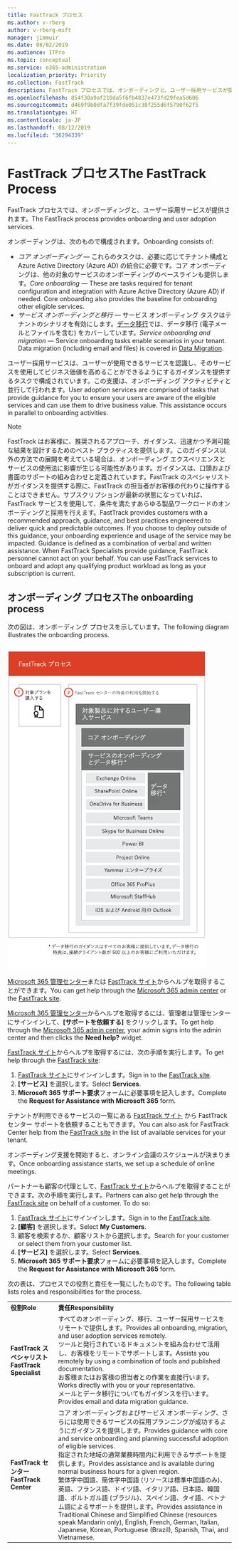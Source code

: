 ```yaml
---
title: FastTrack プロセス
ms.author: v-rberg
author: v-rberg-msft
manager: jimmuir
ms.date: 08/02/2019
ms.audience: ITPro
ms.topic: conceptual
ms.service: o365-administration
localization_priority: Priority
ms.collection: FastTrack
description: FastTrack プロセスでは、オンボーディングと、ユーザー採用サービスが提供されます。
ms.openlocfilehash: 854f30a9af210da5f6fb4837e473fd29fea5d606
ms.sourcegitcommit: d469f9b0dfa7f39fde051c38f255d6f5790f62f5
ms.translationtype: HT
ms.contentlocale: ja-JP
ms.lasthandoff: 08/12/2019
ms.locfileid: "36294339"
---
```

# <a name="the-fasttrack-process"></a><span data-ttu-id="6cc5e-103">FastTrack プロセス</span><span class="sxs-lookup"><span data-stu-id="6cc5e-103">The FastTrack Process</span></span>

<span data-ttu-id="6cc5e-104">FastTrack プロセスでは、オンボーディングと、ユーザー採用サービスが提供されます。</span><span class="sxs-lookup"><span data-stu-id="6cc5e-104">The FastTrack process provides onboarding and user adoption services.</span></span> 
  
<span data-ttu-id="6cc5e-105">オンボーディングは、次のもので構成されます。</span><span class="sxs-lookup"><span data-stu-id="6cc5e-105">Onboarding consists of:</span></span>
  
- <span data-ttu-id="6cc5e-p101">*コア オンボーディング* — これらのタスクは、必要に応じてテナント構成と Azure Active Directory (Azure AD) の統合に必要です。コア オンボーディングは、他の対象のサービスのオンボーディングのベースラインも提供します。</span><span class="sxs-lookup"><span data-stu-id="6cc5e-p101">*Core onboarding* — These are tasks required for tenant configuration and integration with Azure Active Directory (Azure AD) if needed. Core onboarding also provides the baseline for onboarding other eligible services.</span></span> 
- <span data-ttu-id="6cc5e-p102">*サービス オンボーディングと移行* — サービス オンボーディング タスクはテナントのシナリオを有効にします。[データ移行](O365-data-migration.md)では、データ移行 (電子メールとファイルを含む) をカバーしています。</span><span class="sxs-lookup"><span data-stu-id="6cc5e-p102">*Service onboarding and migration* — Service onboarding tasks enable scenarios in your tenant. Data migration (including email and files) is covered in [Data Migration](O365-data-migration.md).</span></span> 
    
<span data-ttu-id="6cc5e-p103">ユーザー採用サービスは、ユーザーが使用できるサービスを認識し、そのサービスを使用してビジネス価値を高めることができるようにするガイダンスを提供するタスクで構成されています。この支援は、オンボーディング アクティビティと並行して行われます。</span><span class="sxs-lookup"><span data-stu-id="6cc5e-p103">User adoption services are comprised of tasks that provide guidance for you to ensure your users are aware of the eligible services and can use them to drive business value. This assistance occurs in parallel to onboarding activities.</span></span>
  
> [!NOTE]
> <span data-ttu-id="6cc5e-p104">FastTrack はお客様に、推奨されるアプローチ、ガイダンス、迅速かつ予測可能な結果を設計するためのベスト プラクティスを提供します。このガイダンス以外の方法での展開を考えている場合は、オンボーディング エクスペリエンスとサービスの使用法に影響が生じる可能性があります。ガイダンスは、口頭および書面のサポートの組み合わせと定義されています。FastTrack のスペシャリストがガイダンスを提供する際に、FastTrack の担当者がお客様の代わりに操作することはできません。サブスクリプションが最新の状態になっていれば、FastTrack サービスを使用して、条件を満たすあらゆる製品ワークロードのオンボーディングと採用を行えます。</span><span class="sxs-lookup"><span data-stu-id="6cc5e-p104">FastTrack provides customers with a recommended approach, guidance, and best practices engineered to deliver quick and predictable outcomes. If you choose to deploy outside of this guidance, your onboarding experience and usage of the service may be impacted. Guidance is defined as a combination of verbal and written assistance. When FastTrack Specialists provide guidance, FastTrack personnel cannot act on your behalf. You can use FastTrack services to onboard and adopt any qualifying product workload as long as your subscription is current.</span></span> 
  
## <a name="the-onboarding-process"></a><span data-ttu-id="6cc5e-117">オンボーディング プロセス</span><span class="sxs-lookup"><span data-stu-id="6cc5e-117">The onboarding process</span></span>

<span data-ttu-id="6cc5e-118">次の図は、オンボーディング プロセスを示しています。</span><span class="sxs-lookup"><span data-stu-id="6cc5e-118">The following diagram illustrates the onboarding process.</span></span>
  
![オンボーディング特典を利用する場合のタイムライン](media/O365-Onboarding-Timeline.png)
  
<span data-ttu-id="6cc5e-120">[Microsoft 365 管理センター](https://go.microsoft.com/fwlink/?linkid=2032704)または [FastTrack サイト](https://go.microsoft.com/fwlink/?linkid=780698)からヘルプを取得することができます。</span><span class="sxs-lookup"><span data-stu-id="6cc5e-120">You can get help through the [Microsoft 365 admin center](https://go.microsoft.com/fwlink/?linkid=2032704) or the [FastTrack site](https://go.microsoft.com/fwlink/?linkid=780698).</span></span> 

<span data-ttu-id="6cc5e-121">[Microsoft 365 管理センター](https://go.microsoft.com/fwlink/?linkid=2032704)からヘルプを取得するには、管理者は管理センターにサインインして、**[サポートを依頼する]** をクリックします。</span><span class="sxs-lookup"><span data-stu-id="6cc5e-121">To get help through the [Microsoft 365 admin center](https://go.microsoft.com/fwlink/?linkid=2032704), your admin signs into the admin center and then clicks the **Need help?** widget.</span></span> 

<span data-ttu-id="6cc5e-122">[FastTrack サイト](https://go.microsoft.com/fwlink/?linkid=780698)からヘルプを取得するには、次の手順を実行します。</span><span class="sxs-lookup"><span data-stu-id="6cc5e-122">To get help through the [FastTrack site](https://go.microsoft.com/fwlink/?linkid=780698):</span></span> 
1.  <span data-ttu-id="6cc5e-123">[FastTrack サイト](https://go.microsoft.com/fwlink/?linkid=780698)にサインインします。</span><span class="sxs-lookup"><span data-stu-id="6cc5e-123">Sign in to the [FastTrack site](https://go.microsoft.com/fwlink/?linkid=780698).</span></span> 
2.  <span data-ttu-id="6cc5e-124">**[サービス]** を選択します。</span><span class="sxs-lookup"><span data-stu-id="6cc5e-124">Select **Services**.</span></span>
3.  <span data-ttu-id="6cc5e-125">**Microsoft 365 サポート要求**フォームに必要事項を記入します。</span><span class="sxs-lookup"><span data-stu-id="6cc5e-125">Complete the **Request for Assistance with Microsoft 365** form.</span></span> 
  
 <span data-ttu-id="6cc5e-126">テナントが利用できるサービスの一覧にある [FastTrack サイト](https://go.microsoft.com/fwlink/?linkid=780698) から FastTrack センター サポートを依頼することもできます。</span><span class="sxs-lookup"><span data-stu-id="6cc5e-126">You can also ask for FastTrack Center help from the [FastTrack site](https://go.microsoft.com/fwlink/?linkid=780698) in the list of available services for your tenant.</span></span> 
    
 <span data-ttu-id="6cc5e-127">オンボーディング支援を開始すると、オンライン会議のスケジュールが決まります。</span><span class="sxs-lookup"><span data-stu-id="6cc5e-127">Once onboarding assistance starts, we set up a schedule of online meetings.</span></span>
    
<span data-ttu-id="6cc5e-p105">パートナーも顧客の代理として、[FastTrack サイト](https://go.microsoft.com/fwlink/?linkid=780698)からヘルプを取得することができます。次の手順を実行します。</span><span class="sxs-lookup"><span data-stu-id="6cc5e-p105">Partners can also get help through the [FastTrack site](https://go.microsoft.com/fwlink/?linkid=780698) on behalf of a customer. To do so:</span></span>
1.  <span data-ttu-id="6cc5e-130">[FastTrack サイト](https://go.microsoft.com/fwlink/?linkid=780698)にサインインします。</span><span class="sxs-lookup"><span data-stu-id="6cc5e-130">Sign in to the [FastTrack site](https://go.microsoft.com/fwlink/?linkid=780698).</span></span> 
2.  <span data-ttu-id="6cc5e-131">**[顧客]** を選択します。</span><span class="sxs-lookup"><span data-stu-id="6cc5e-131">Select **My Customers**.</span></span>
3.  <span data-ttu-id="6cc5e-132">顧客を検索するか、顧客リストから選択します。</span><span class="sxs-lookup"><span data-stu-id="6cc5e-132">Search for your customer or select them from your customer list.</span></span>
4.  <span data-ttu-id="6cc5e-133">**[サービス]** を選択します。</span><span class="sxs-lookup"><span data-stu-id="6cc5e-133">Select **Services**.</span></span>
5.  <span data-ttu-id="6cc5e-134">**Microsoft 365 サポート要求**フォームに必要事項を記入します。</span><span class="sxs-lookup"><span data-stu-id="6cc5e-134">Complete the **Request for Assistance with Microsoft 365** form.</span></span> 

<span data-ttu-id="6cc5e-135">次の表は、プロセスでの役割と責任を一覧にしたものです。</span><span class="sxs-lookup"><span data-stu-id="6cc5e-135">The following table lists roles and responsibilities for the process.</span></span>
    
|||
|:-----|:-----|
|<span data-ttu-id="6cc5e-136">**役割**</span><span class="sxs-lookup"><span data-stu-id="6cc5e-136">**Role**</span></span> <br/> |<span data-ttu-id="6cc5e-137">**責任**</span><span class="sxs-lookup"><span data-stu-id="6cc5e-137">**Responsibility**</span></span> <br/> |
|<span data-ttu-id="6cc5e-138">**FastTrack スペシャリスト**</span><span class="sxs-lookup"><span data-stu-id="6cc5e-138">**FastTrack Specialist**</span></span> <br/> |<span data-ttu-id="6cc5e-139">すべてのオンボーディング、移行、ユーザー採用サービスをリモートで提供します。</span><span class="sxs-lookup"><span data-stu-id="6cc5e-139">Provides all onboarding, migration, and user adoption services remotely.</span></span>  <br/> <span data-ttu-id="6cc5e-140">ツールと発行されているドキュメントを組み合わせて活用し、お客様をリモートでサポートします。</span><span class="sxs-lookup"><span data-stu-id="6cc5e-140">Assists you remotely by using a combination of tools and published documentation.</span></span> <br/> <span data-ttu-id="6cc5e-141">お客様またはお客様の担当者との作業を直接行います。</span><span class="sxs-lookup"><span data-stu-id="6cc5e-141">Works directly with you or your representative.</span></span> <br/> <span data-ttu-id="6cc5e-142">メールとデータ移行についてもガイダンスを行います。</span><span class="sxs-lookup"><span data-stu-id="6cc5e-142">Provides email and data migration guidance.</span></span>|
|<span data-ttu-id="6cc5e-143">**FastTrack センター**</span><span class="sxs-lookup"><span data-stu-id="6cc5e-143">**FastTrack Center**</span></span>  <br/> |<span data-ttu-id="6cc5e-144">コア オンボーディングおよびサービス オンボーディング、さらには使用できるサービスの採用プランニングが成功するようにガイダンスを提供します。</span><span class="sxs-lookup"><span data-stu-id="6cc5e-144">Provides guidance with core and service onboarding and planning successful adoption of eligible services.</span></span>  <br/> <span data-ttu-id="6cc5e-145">指定された地域の通常業務時間内に利用できるサポートを提供します。</span><span class="sxs-lookup"><span data-stu-id="6cc5e-145">Provides assistance and is available during normal business hours for a given region.</span></span> <br/> <span data-ttu-id="6cc5e-146">繁体字中国語、簡体字中国語 (リソースは標準中国語のみ)、英語、フランス語、ドイツ語、イタリア語、日本語、韓国語、ポルトガル語 (ブラジル)、スペイン語、タイ語、ベトナム語によるサポートを提供します。</span><span class="sxs-lookup"><span data-stu-id="6cc5e-146">Provides assistance in Traditional Chinese and Simplified Chinese (resources speak Mandarin only), English, French, German, Italian, Japanese, Korean, Portuguese (Brazil), Spanish, Thai, and Vietnamese.</span></span>|


  

